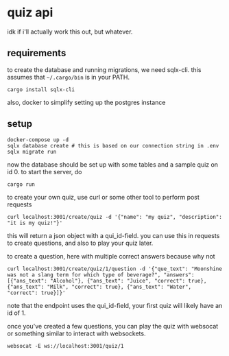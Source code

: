 # quiz api

idk if i'll actually work this out, but whatever.

## requirements

to create the database and running migrations, we need sqlx-cli.
this assumes that `~/.cargo/bin` is in your PATH.
```
cargo install sqlx-cli
```

also, docker to simplify setting up the postgres instance


## setup

```
docker-compose up -d
sqlx database create # this is based on our connection string in .env
sqlx migrate run
```

now the database should be set up with some tables and a sample quiz on id 0. to start the server, do

```
cargo run
```

to create your own quiz, use curl or some other tool to perform post requests

```
curl localhost:3001/create/quiz -d '{"name": "my quiz", "description": "it is my quiz!"}'
```

this will return a json object with a qui_id-field. you can use this in requests to create questions,
and also to play your quiz later.


to create a question, here with multiple correct answers because why not
```
curl localhost:3001/create/quiz/1/question -d '{"que_text": "Moonshine was not a slang term for which type of beverage?", "answers": [{"ans_text": "Alcohol"}, {"ans_text": "Juice", "correct": true}, {"ans_text": "Milk", "correct": true}, {"ans_text": "Water", "correct": true}]}'
```

note that the endpoint uses the qui_id-field, your first quiz will likely have an id of 1.

once you've created a few questions, you can play the quiz with websocat or something similar to interact with websockets.

```
websocat -E ws://localhost:3001/quiz/1
```